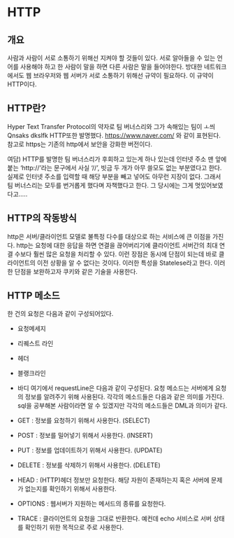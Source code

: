 # HTTP

## 개요
사람과 사람이 서로 소통하기 위해선 지켜야 할 것들이 있다.
서로 알아들을 수 있는 언어를 사용해야 하고 한 사람이 말을 하면 다른 사람은 말을 들어야한다.
방대한 네트워크에서도 웹 브라우저와 웹 서버가 서로 소통하기 위해선 규약이 필요하다.
이 규약이 HTTP이다.

## HTTP란?
Hyper Text Transfer Protocol의 약자로 팀 버너스리와 그가 속해있는 팀이 ㅗ씌Qnsaks dkslfk 
HTTP또한 발명했다. https://www.naver.com/ 와 같이 표현된다. 참고로 https는 기존의 http에서 보안을 강화한 버전이다.

여담) HTTP를 발명한 팀 버너스리가 후회하고 있는게 하나 있는데  인터넷 주소 맨 앞에 붙는 ‘http://’라는 문구에서 사실 ‘//’, 빗금 두 개가 아무 쓸모도 없는 부분였다고 한다. 실제로 인터넷 주소를 입력할 때 해당 부분을 빼고 넣어도 아무런 지장이 없다. 그래서 팀 버너스리는 모두를 번거롭게 했다며 자책했다고 한다. 그 당시에는 그게 멋있어보였다고.....

## HTTP의 작동방식
http은 서버/클라이언트 모델로 불특정 다수를 대상으로 하는 서비스에 큰 이점을 가진다.
http는 요청에 대한 응답을 하면 연결을 끊어버리기에 클라이언트 서버간의 최대 연결 수보다 훨씬 많은 요청을 처리할 수 있다.
이런 장점은 동시에 단점이 되는데 바로 클라이언트의 이전 상황을 알 수 없다는 것이다. 이러한 특성을 Statelese라고 한다. 이러한 단점을 보완하고자 쿠키와 같은 기술을 사용한다.

## HTTP 메소드
한 건의 요청은 다음과 같이 구성되어있다.
* 요청메세지
* 리퀘스트 라인
* 헤더
* 블랭크라인
* 바디
여기에서 requestLine은 다음과 같이 구성된다.
요청 메소드는 서버에게 요청의 정보를 알려주기 위해 사용된다.
각각의 메소드들은 다음과 같은 의미를 가진다. sql을 공부해본 사람이라면 알 수 있겠지만 각각의 메소드들은 DML과 의미가 같다.

* GET : 정보를 요청하기 위해서 사용한다. (SELECT)
* POST : 정보를 밀어넣기 위해서 사용한다. (INSERT)
* PUT : 정보를 업데이트하기 위해서 사용한다. (UPDATE)
* DELETE : 정보를 삭제하기 위해서 사용한다. (DELETE)
* HEAD : (HTTP)헤더 정보만 요청한다. 해당 자원이 존재하는지 혹은 서버에 문제가 없는지를 확인하기 위해서 사용한다.
* OPTIONS : 웹서버가 지원하는 메서드의 종류를 요청한다.
*  TRACE : 클라이언트의 요청을 그대로 반환한다. 예컨데 echo 서비스로 서버 상태를 확인하기 위한 목적으로 주로 사용한다.

